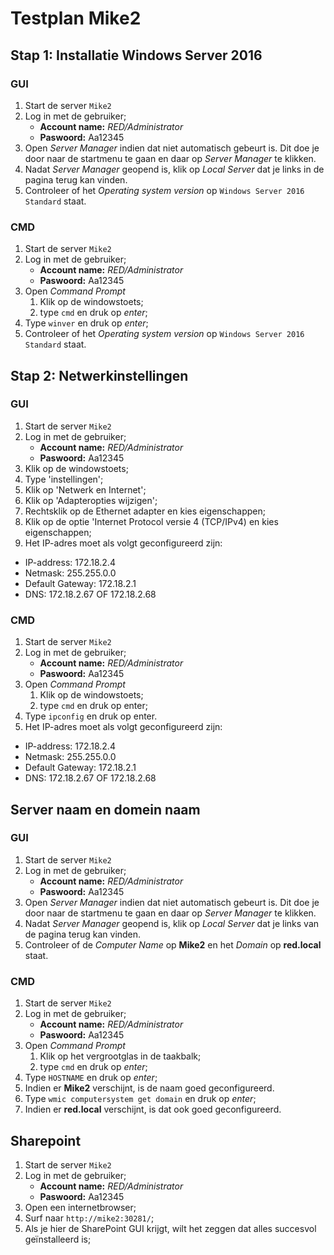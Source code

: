 # **Testplan Mike2**

## Stap 1: Installatie Windows Server 2016

### GUI
1. Start de server `Mike2`
2. Log in met de gebruiker;
	- **Account name:** _RED/Administrator_
	- **Paswoord:** Aa12345
3. Open *Server Manager* indien dat niet automatisch gebeurt is. Dit doe je door naar de startmenu te gaan en daar op *Server Manager* te klikken.
4. Nadat *Server Manager* geopend is, klik op *Local Server* dat je links in de pagina terug kan vinden.
5. Controleer of het *Operating system version* op `Windows Server 2016 Standard` staat.

### CMD
1. Start de server `Mike2`
2. Log in met de gebruiker;
	- **Account name:** _RED/Administrator_
	- **Paswoord:** Aa12345
3. Open *Command Prompt*
	1. Klik op de windowstoets;
	2. type `cmd` en druk op *enter*;
4. Type `winver` en druk op *enter*;
5. Controleer of het *Operating system version* op `Windows Server 2016 Standard` staat.

## Stap 2: Netwerkinstellingen
### GUI
1. Start de server `Mike2`
2. Log in met de gebruiker;
	- **Account name:** _RED/Administrator_
	- **Paswoord:** Aa12345
3. Klik op de windowstoets;
4. Type 'instellingen';
5. Klik op 'Netwerk en Internet';
6. Klik op 'Adapteropties wijzigen';
7. Rechtsklik op de Ethernet adapter en kies eigenschappen;
8. Klik op de optie 'Internet Protocol versie 4 (TCP/IPv4) en kies eigenschappen;
9. Het IP-adres moet als volgt geconfigureerd zijn: 
- IP-address: 172.18.2.4
- Netmask: 255.255.0.0
- Default Gateway: 172.18.2.1
- DNS: 172.18.2.67 OF 172.18.2.68

### CMD
1. Start de server `Mike2`
2. Log in met de gebruiker;
	- **Account name:** _RED/Administrator_
	- **Paswoord:** Aa12345
3. Open *Command Prompt*
	1. Klik op de windowstoets;
	2. type `cmd` en druk op enter;
4. Type `ipconfig` en druk op enter.
5. Het IP-adres moet als volgt geconfigureerd zijn: 
- IP-address: 172.18.2.4
- Netmask: 255.255.0.0
- Default Gateway: 172.18.2.1
- DNS: 172.18.2.67 OF 172.18.2.68

## Server naam en domein naam

### GUI
1. Start de server `Mike2`
2. Log in met de gebruiker;
	- **Account name:** _RED/Administrator_
	- **Paswoord:** Aa12345
3. Open *Server Manager* indien dat niet automatisch gebeurt is. Dit doe je door naar de startmenu te gaan en daar op *Server Manager* te klikken.
4. Nadat *Server Manager* geopend is, klik op *Local Server* dat je links van de pagina terug kan vinden.
5. Controleer of de *Computer Name* op **Mike2** en het *Domain* op **red.local** staat.

### CMD
1. Start de server `Mike2`
2. Log in met de gebruiker;
	- **Account name:** _RED/Administrator_
	- **Paswoord:** Aa12345
3. Open *Command Prompt*
	1. Klik op het vergrootglas in de taakbalk;
	2. type `cmd` en druk op *enter*;
4. Type `HOSTNAME` en druk op *enter*;
5. Indien er **Mike2** verschijnt, is de naam goed geconfigureerd.
5. Type `wmic computersystem get domain` en druk op *enter*;
6. Indien er **red.local** verschijnt, is dat ook goed geconfigureerd.

## Sharepoint
1. Start de server `Mike2`
2. Log in met de gebruiker;
	- **Account name:** _RED/Administrator_
	- **Paswoord:** Aa12345
3. Open een internetbrowser;
4. Surf naar `http://mike2:30281/`;
5. Als je hier de SharePoint GUI krijgt, wilt het zeggen dat alles succesvol geïnstalleerd is;


